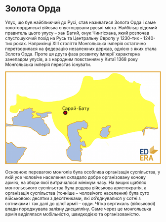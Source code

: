 Золота Орда
===========

Улус, що був найближчий до Русі, став називатися Золота Орда і саме
золотоординські війська спустошували руські міста. Найбільш відомий
правитель цього улусу – хан Батий, онук Чингісхана, який розпочав
спустошуючий похід на Русь та Центральну Європу у 1230-тих - 1240-тих
роках. Наприкінці ХІІІ століття Монгольська імперія остаточно
перетворилася на федерацію незалежних держав, однією з яких стала Золота
Орда. Проте ця друга фаза розвитку імперії характерна занепадом улусів,
а з народним повстанням у Китаї 1368 року Монгольська імперія перестає
існувати.

![image](cap.png)

Основною перевагою монголів була особлива організація суспільства, у
якій усе чоловіче населення складало добре організовану кочову армію, на
збори якої витрачалося мінімум часу. На вищих щаблях монгольського
суспільства була родова військова аристократія, а організація
суспільства (точніше – чоловічого населення) була суто військовою:
десятки з десятниками, які об’єднувалися у сотні з сотниками і так далі
до цілої армії – орди. Чітка вертикаль (військової) влади породжувала
залізну дисципліну. Саме через це монгольська армія виділялася
мобільністю, швидкодією та організованістю.
